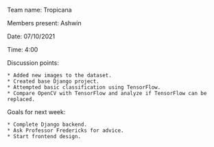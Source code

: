 Team name: Tropicana

Members present: Ashwin

Date: 07/10/2021

Time: 4:00

Discussion points:

    * Added new images to the dataset.
    * Created base Django project.
    * Attempted basic classification using TensorFlow.
    * Compare OpenCV with TensorFlow and analyze if TensorFlow can be replaced.

Goals for next week:

    * Complete Django backend.
    * Ask Professor Fredericks for advice.
    * Start frontend design.
